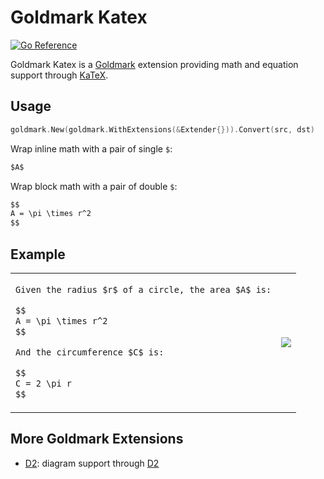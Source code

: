 # Goldmark Katex

[![Go Reference](https://pkg.go.dev/badge/github.com/FurqanSoftware/goldmark-katex.svg)](https://pkg.go.dev/github.com/FurqanSoftware/goldmark-katex)

Goldmark Katex is a [Goldmark](https://github.com/yuin/goldmark) extension providing math and equation support through [KaTeX](https://katex.org/).

## Usage

``` go
goldmark.New(goldmark.WithExtensions(&Extender{})).Convert(src, dst)
```

Wrap inline math with a pair of single `$`:

```markdown
$A$
```

Wrap block math with a pair of double `$`:

```markdown
$$
A = \pi \times r^2
$$
```

## Example

<table>
<tr>
<td>

```markdown
Given the radius $r$ of a circle, the area $A$ is:

$$
A = \pi \times r^2
$$

And the circumference $C$ is:

$$
C = 2 \pi r
$$
```

</td>
<td>

![](testdata/circle.png)

</td>
</tr>
</table>

## More Goldmark Extensions

- [D2](https://github.com/FurqanSoftware/goldmark-d2): diagram support through [D2](https://d2lang.com/)
